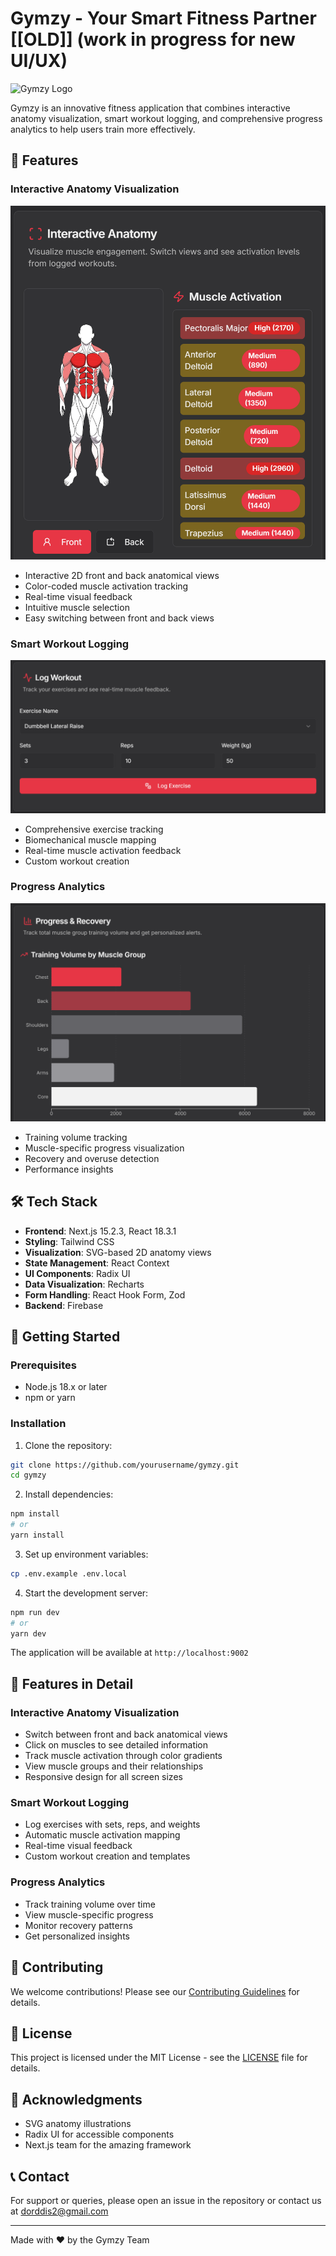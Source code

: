 # Gymzy - Your Smart Fitness Partner [[OLD]] (work in progress for new UI/UX)

![Gymzy Logo](docs/images/logo.png)

Gymzy is an innovative fitness application that combines interactive anatomy visualization, smart workout logging, and comprehensive progress analytics to help users train more effectively.

## 🌟 Features

### Interactive Anatomy Visualization
![Anatomy Visualization](docs/images/anatomy-visualization.png)
- Interactive 2D front and back anatomical views
- Color-coded muscle activation tracking
- Real-time visual feedback
- Intuitive muscle selection
- Easy switching between front and back views

### Smart Workout Logging
![Workout Logger](docs/images/workout-logger.png)
- Comprehensive exercise tracking
- Biomechanical muscle mapping
- Real-time muscle activation feedback
- Custom workout creation

### Progress Analytics
![Progress Analytics](docs/images/progress-analytics.png)
- Training volume tracking
- Muscle-specific progress visualization
- Recovery and overuse detection
- Performance insights

## 🛠️ Tech Stack

- **Frontend**: Next.js 15.2.3, React 18.3.1
- **Styling**: Tailwind CSS
- **Visualization**: SVG-based 2D anatomy views
- **State Management**: React Context
- **UI Components**: Radix UI
- **Data Visualization**: Recharts
- **Form Handling**: React Hook Form, Zod
- **Backend**: Firebase

## 🚀 Getting Started

### Prerequisites
- Node.js 18.x or later
- npm or yarn

### Installation

1. Clone the repository:
```bash
git clone https://github.com/yourusername/gymzy.git
cd gymzy
```

2. Install dependencies:
```bash
npm install
# or
yarn install
```

3. Set up environment variables:
```bash
cp .env.example .env.local
```

4. Start the development server:
```bash
npm run dev
# or
yarn dev
```

The application will be available at `http://localhost:9002`

## 📱 Features in Detail

### Interactive Anatomy Visualization
- Switch between front and back anatomical views
- Click on muscles to see detailed information
- Track muscle activation through color gradients
- View muscle groups and their relationships
- Responsive design for all screen sizes

### Smart Workout Logging
- Log exercises with sets, reps, and weights
- Automatic muscle activation mapping
- Real-time visual feedback
- Custom workout creation and templates

### Progress Analytics
- Track training volume over time
- View muscle-specific progress
- Monitor recovery patterns
- Get personalized insights

## 🤝 Contributing

We welcome contributions! Please see our [Contributing Guidelines](CONTRIBUTING.md) for details.

## 📄 License

This project is licensed under the MIT License - see the [LICENSE](LICENSE) file for details.

## 🙏 Acknowledgments

- SVG anatomy illustrations
- Radix UI for accessible components
- Next.js team for the amazing framework

## 📞 Contact

For support or queries, please open an issue in the repository or contact us at dorddis2@gmail.com

---

Made with ❤️ by the Gymzy Team
